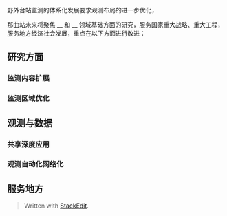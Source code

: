野外台站监测的体系化发展要求观测布局的进一步优化，

那曲站未来将聚焦 __ 和 __ 领域基础方面的研究，服务国家重大战略、重大工程，服务地方经济社会发展，重点在以下方面进行改进：
## 研究方面
### 监测内容扩展
### 监测区域优化

## 观测与数据
### 共享深度应用
### 观测自动化网络化

## 服务地方

> Written with [StackEdit](https://stackedit.io/).
<!--stackedit_data:
eyJoaXN0b3J5IjpbMjc1MzQ5MDc3LC05Njk2MDAxNDMsLTM1NT
YxMTA1NywtMTE5MTEzMTM1OSwxNzk2NDk1NjM4LDczMDk5ODEx
Nl19
-->